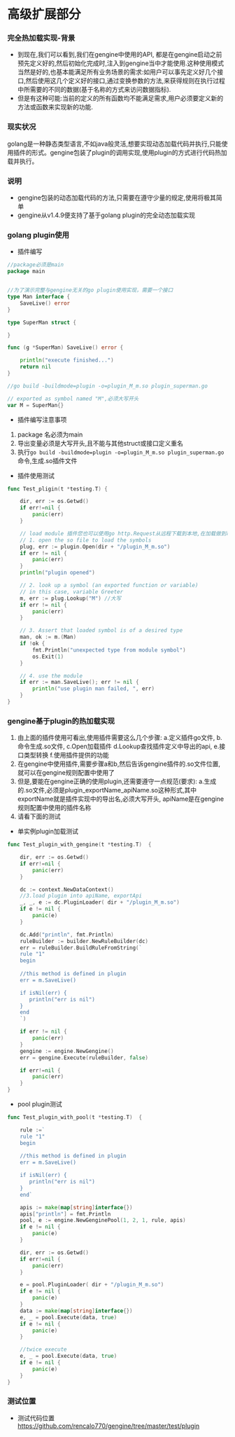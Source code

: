 # 高级扩展部分

### 完全热加载实现-背景
- 到现在,我们可以看到,我们在gengine中使用的API, 都是在gengine启动之前预先定义好的,然后初始化完成时,注入到gengine当中才能使用.这种使用模式当然是好的,也基本能满足所有业务场景的需求:如用户可以事先定义好几个接口,然后使用这几个定义好的接口,通过变换参数的方法,来获得规则在执行过程中所需要的不同的数据(基于名称的方式来访问数据指标).
- 但是有这种可能:当前的定义的所有函数均不能满足需求,用户必须要定义新的方法或函数来实现新的功能.

### 现实状况
golang是一种静态类型语言,不如java般灵活,想要实现动态加载代码并执行,只能使用插件的形式。gengine包装了plugin的调用实现,使用plugin的方式进行代码热加载并执行。

### 说明
- gengine包装的动态加载代码的方法,只需要在遵守少量的规定,使用将极其简单
- gengine从v1.4.9便支持了基于golang plugin的完全动态加载实现

### golang plugin使用
- 插件编写

```go
//package必须是main
package main


//为了演示完整与gengine无关的go plugin使用实现，需要一个接口
type Man interface {
	SaveLive() error
}

type SuperMan struct {

}

func (g *SuperMan) SaveLive() error {

	println("execute finished...")
	return nil
}

//go build -buildmode=plugin -o=plugin_M_m.so plugin_superman.go

// exported as symbol named "M",必须大写开头
var M = SuperMan{}
```

- 插件编写注意事项
1. package 名必须为main
2. 导出变量必须是大写开头,且不能与其他struct或接口定义重名
3. 执行```go build -buildmode=plugin -o=plugin_M_m.so plugin_superman.go```命令,生成.so插件文件


- 插件使用测试

```go
func Test_pligin(t *testing.T) {

	dir, err := os.Getwd()
	if err!=nil {
		panic(err)
	}

	// load module 插件您也可以使用go http.Request从远程下载到本地,在加载做到动态的执行不同的功能
	// 1. open the so file to load the symbols
	plug, err := plugin.Open(dir + "/plugin_M_m.so")
	if err != nil {
		panic(err)
	}
	println("plugin opened")

	// 2. look up a symbol (an exported function or variable)
	// in this case, variable Greeter
	m, err := plug.Lookup("M") //大写
	if err != nil {
		panic(err)
	}

	// 3. Assert that loaded symbol is of a desired type
	man, ok := m.(Man)
	if !ok {
		fmt.Println("unexpected type from module symbol")
		os.Exit(1)
	}

	// 4. use the module
	if err := man.SaveLive(); err != nil {
		println("use plugin man failed, ", err)
	}
}

```

### gengine基于plugin的热加载实现
1. 由上面的插件使用可看出,使用插件需要这么几个步骤: a.定义插件go文件, b.命令生成.so文件, c.Open加载插件 d.Lookup查找插件定义中导出的api, e.接口类型转换 f.使用插件提供的功能
2. 在gengine中使用插件,需要步骤a和b,然后告诉gengine插件的.so文件位置, 就可以在gengine规则配置中使用了
3. 但是,要能在gengine正确的使用plugin,还需要遵守一点规范(要求): a.生成的.so文件,必须是plugin_exportName_apiName.so这种形式,其中exportName就是插件实现中的导出名,必须大写开头, apiName是在gengine规则配置中使用的插件名称
4. 请看下面的测试

- 单实例plugin加载测试
```go
func Test_plugin_with_gengine(t *testing.T)  {

	dir, err := os.Getwd()
	if err!=nil {
		panic(err)
	}

	dc := context.NewDataContext()
	//3.load plugin into apiName, exportApi
	_, _, e := dc.PluginLoader( dir + "/plugin_M_m.so")
	if e != nil {
		panic(e)
	}

	dc.Add("println", fmt.Println)
	ruleBuilder := builder.NewRuleBuilder(dc)
	err = ruleBuilder.BuildRuleFromString(`
	rule "1"
	begin
	 
	//this method is defined in plugin
	err = m.SaveLive()

	if isNil(err) {
	   println("err is nil")
	}
	end
	`)

	if err != nil {
		panic(err)
	}
	gengine := engine.NewGengine()
	err = gengine.Execute(ruleBuilder, false)

	if err!=nil {
		panic(err)
	}
}
```

- pool plugin测试

```go
func Test_plugin_with_pool(t *testing.T)  {

	rule :=`
	rule "1"
	begin
	 
	//this method is defined in plugin
	err = m.SaveLive()

	if isNil(err) {
	   println("err is nil")
	}
	end`

	apis := make(map[string]interface{})
	apis["println"] = fmt.Println
	pool, e := engine.NewGenginePool(1, 2, 1, rule, apis)
	if e != nil {
		panic(e)
	}

	dir, err := os.Getwd()
	if err!=nil {
		panic(err)
	}

	e = pool.PluginLoader( dir + "/plugin_M_m.so")
	if e != nil {
		panic(e)
	}
	data := make(map[string]interface{})
	e, _ = pool.Execute(data, true)
	if e != nil {
		panic(e)
	}

	//twice execute
	e, _ = pool.Execute(data, true)
	if e != nil {
		panic(e)
	}
}

```

### 测试位置
- 测试代码位置 https://github.com/rencalo770/gengine/tree/master/test/plugin








